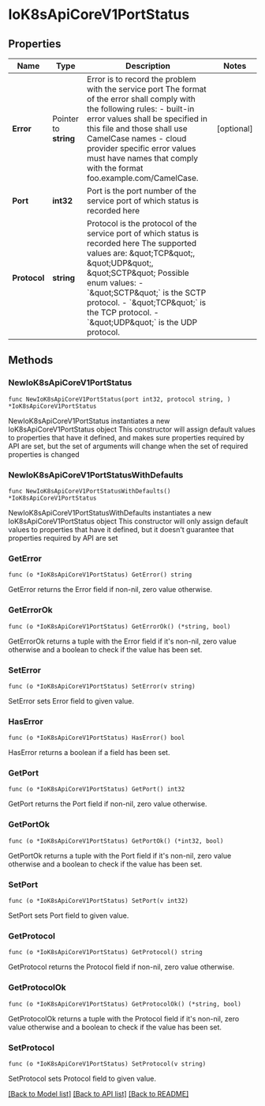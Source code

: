 # IoK8sApiCoreV1PortStatus

## Properties

Name | Type | Description | Notes
------------ | ------------- | ------------- | -------------
**Error** | Pointer to **string** | Error is to record the problem with the service port The format of the error shall comply with the following rules: - built-in error values shall be specified in this file and those shall use   CamelCase names - cloud provider specific error values must have names that comply with the   format foo.example.com/CamelCase. | [optional] 
**Port** | **int32** | Port is the port number of the service port of which status is recorded here | 
**Protocol** | **string** | Protocol is the protocol of the service port of which status is recorded here The supported values are: \&quot;TCP\&quot;, \&quot;UDP\&quot;, \&quot;SCTP\&quot;  Possible enum values:  - &#x60;\&quot;SCTP\&quot;&#x60; is the SCTP protocol.  - &#x60;\&quot;TCP\&quot;&#x60; is the TCP protocol.  - &#x60;\&quot;UDP\&quot;&#x60; is the UDP protocol. | 

## Methods

### NewIoK8sApiCoreV1PortStatus

`func NewIoK8sApiCoreV1PortStatus(port int32, protocol string, ) *IoK8sApiCoreV1PortStatus`

NewIoK8sApiCoreV1PortStatus instantiates a new IoK8sApiCoreV1PortStatus object
This constructor will assign default values to properties that have it defined,
and makes sure properties required by API are set, but the set of arguments
will change when the set of required properties is changed

### NewIoK8sApiCoreV1PortStatusWithDefaults

`func NewIoK8sApiCoreV1PortStatusWithDefaults() *IoK8sApiCoreV1PortStatus`

NewIoK8sApiCoreV1PortStatusWithDefaults instantiates a new IoK8sApiCoreV1PortStatus object
This constructor will only assign default values to properties that have it defined,
but it doesn't guarantee that properties required by API are set

### GetError

`func (o *IoK8sApiCoreV1PortStatus) GetError() string`

GetError returns the Error field if non-nil, zero value otherwise.

### GetErrorOk

`func (o *IoK8sApiCoreV1PortStatus) GetErrorOk() (*string, bool)`

GetErrorOk returns a tuple with the Error field if it's non-nil, zero value otherwise
and a boolean to check if the value has been set.

### SetError

`func (o *IoK8sApiCoreV1PortStatus) SetError(v string)`

SetError sets Error field to given value.

### HasError

`func (o *IoK8sApiCoreV1PortStatus) HasError() bool`

HasError returns a boolean if a field has been set.

### GetPort

`func (o *IoK8sApiCoreV1PortStatus) GetPort() int32`

GetPort returns the Port field if non-nil, zero value otherwise.

### GetPortOk

`func (o *IoK8sApiCoreV1PortStatus) GetPortOk() (*int32, bool)`

GetPortOk returns a tuple with the Port field if it's non-nil, zero value otherwise
and a boolean to check if the value has been set.

### SetPort

`func (o *IoK8sApiCoreV1PortStatus) SetPort(v int32)`

SetPort sets Port field to given value.


### GetProtocol

`func (o *IoK8sApiCoreV1PortStatus) GetProtocol() string`

GetProtocol returns the Protocol field if non-nil, zero value otherwise.

### GetProtocolOk

`func (o *IoK8sApiCoreV1PortStatus) GetProtocolOk() (*string, bool)`

GetProtocolOk returns a tuple with the Protocol field if it's non-nil, zero value otherwise
and a boolean to check if the value has been set.

### SetProtocol

`func (o *IoK8sApiCoreV1PortStatus) SetProtocol(v string)`

SetProtocol sets Protocol field to given value.



[[Back to Model list]](../README.md#documentation-for-models) [[Back to API list]](../README.md#documentation-for-api-endpoints) [[Back to README]](../README.md)


